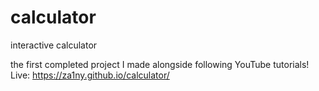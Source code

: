 # calculator
interactive calculator 

the first completed project I made alongside following YouTube tutorials!
Live: https://za1ny.github.io/calculator/
